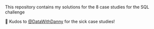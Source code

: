 This repository contains my solutions for the 8 case studies for the SQL challenge  

:raised_hands: Kudos to <a href="https://twitter.com/DataWithDanny">@DataWithDanny</a> for the sick case studies! 

